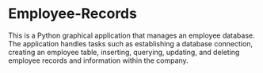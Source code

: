 # Employee-Records
 This is a Python graphical application that manages an employee database. The application handles tasks such as establishing a database connection, creating an employee table, inserting, querying, updating, and deleting employee records and information within the company.
